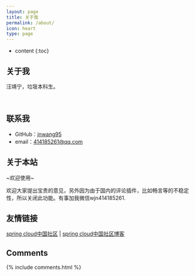 ```yaml
---
layout: page
title: 关于我
permalink: /about/
icon: heart
type: page
---
```


* content
{:toc}

## 关于我

汪靖宁，垃圾本科生。

<br>

## 联系我

* GitHub：[jnwang95](https://github.com/jnwang95)
* email：414185261@qq.com

## 关于本站


~欢迎使用~

欢迎大家提出宝贵的意见，另外因为由于国内的评论插件，比如畅言等的不稳定性，所以关闭此功能。有事加我微信wjn414185261.


## 友情链接

[spring cloud中国社区](http://springcloud.cn/) \| [spring cloud中国社区博客](http://blog.springcloud.cn/)

## Comments

{% include comments.html %}
